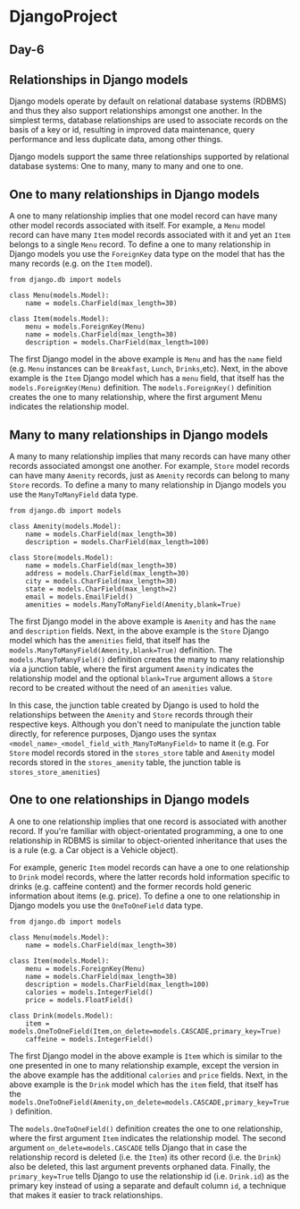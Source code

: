 # DjangoProject
## Day-6 

## Relationships in Django models
Django models operate by default on relational database systems (RDBMS) and thus they also support relationships amongst one another. In the simplest terms, database relationships are used to associate records on the basis of a key or id, resulting in improved data maintenance, query performance and less duplicate data, among other things.

Django models support the same three relationships supported by relational database systems: One to many, many to many and one to one.

## One to many relationships in Django models
A one to many relationship implies that one model record can have many other model records associated with itself. For example, a `Menu` model record can have many `Item` model records associated with it and yet an `Item` belongs to a single `Menu` record. To define a one to many relationship in Django models you use the `ForeignKey` data type on the model that has the many records (e.g. on the `Item` model).

```
from django.db import models

class Menu(models.Model):
    name = models.CharField(max_length=30)

class Item(models.Model):
    menu = models.ForeignKey(Menu)
    name = models.CharField(max_length=30)
    description = models.CharField(max_length=100)
```
The first Django model in the above example is `Menu` and has the `name` field (e.g. `Menu` instances can be `Breakfast`, `Lunch`, `Drinks`,etc). Next, in the above example is the `Item` Django model which has a `menu` field, that itself has the `models.ForeignKey(Menu)` definition. The `models.ForeignKey()` definition creates the one to many relationship, where the first argument Menu indicates the relationship model.

## Many to many relationships in Django models
A many to many relationship implies that many records can have many other records associated amongst one another. For example, `Store` model records can have many `Amenity` records, just as `Amenity` records can belong to many `Store` records. To define a many to many relationship in Django models you use the `ManyToManyField` data type.
```
from django.db import models

class Amenity(models.Model):
    name = models.CharField(max_length=30)
    description = models.CharField(max_length=100)

class Store(models.Model):
    name = models.CharField(max_length=30)    
    address = models.CharField(max_length=30)
    city = models.CharField(max_length=30)
    state = models.CharField(max_length=2)
    email = models.EmailField()
    amenities = models.ManyToManyField(Amenity,blank=True)
```
The first Django model in the above example is `Amenity` and has the `name` and `description` fields. Next, in the above example is the `Store` Django model which has the `amenities` field, that itself has the `models.ManyToManyField(Amenity,blank=True)` definition. The `models.ManyToManyField()` definition creates the many to many relationship via a junction table, where the first argument `Amenity` indicates the relationship model and the optional `blank=True` argument allows a `Store` record to be created without the need of an `amenities` value.

In this case, the junction table created by Django is used to hold the relationships between the `Amenity` and `Store` records through their respective keys. Although you don't need to manipulate the junction table directly, for reference purposes, Django uses the syntax `<model_name>_<model_field_with_ManyToManyField>` to name it (e.g. For `Store` model records stored in the `stores_store` table and `Amenity` model records stored in the `stores_amenity` table, the junction table is `stores_store_amenities`)

## One to one relationships in Django models
A one to one relationship implies that one record is associated with another record. If you're familiar with object-orientated programming, a one to one relationship in RDBMS is similar to object-oriented inheritance that uses the is a rule (e.g. a Car object is a Vehicle object).

For example, generic `Item` model records can have a one to one relationship to `Drink` model records, where the latter records hold information specific to drinks (e.g. caffeine content) and the former records hold generic information about items (e.g. price). To define a one to one relationship in Django models you use the `OneToOneField` data type.
```
from django.db import models

class Menu(models.Model):
    name = models.CharField(max_length=30)

class Item(models.Model):
    menu = models.ForeignKey(Menu)
    name = models.CharField(max_length=30)
    description = models.CharField(max_length=100)
    calories = models.IntegerField()
    price = models.FloatField()

class Drink(models.Model):
    item = models.OneToOneField(Item,on_delete=models.CASCADE,primary_key=True)
    caffeine = models.IntegerField()
```
The first Django model in the above example is `Item` which is similar to the one presented in one to many relationship example, except the version in the above example has the additional `calories` and `price` fields. Next, in the above example is the `Drink` model which has the `item` field, that itself has the `models.OneToOneField(Amenity,on_delete=models.CASCADE,primary_key=True)` definition.

The `models.OneToOneField()` definition creates the one to one relationship, where the first argument `Item` indicates the relationship model. The second argument `on_delete=models.CASCADE` tells Django that in case the relationship record is deleted (i.e. the `Item`) its other record (i.e. the `Drink`) also be deleted, this last argument prevents orphaned data. Finally, the `primary_key=True` tells Django to use the relationship id (i.e. `Drink.id`) as the primary key instead of using a separate and default column `id`, a technique that makes it easier to track relationships.
